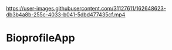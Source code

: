 

https://user-images.githubusercontent.com/31127611/162648623-db3b4a8b-255c-4033-b041-5dbd477435cf.mp4

# BioprofileApp
